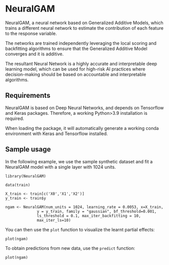 # NeuralGAM

NeuralGAM, a neural network based on Generalized Additive Models, which trains a different neural network to estimate the contribution of each feature to the response variable. 

The networks are trained independently leveraging the local scoring and backfitting algorithms to ensure that the Generalized Additive Model converges and it is additive. 

The resultant Neural Network is a highly accurate and interpretable deep learning model, which can be used for high-risk AI practices where decision-making should be based on accountable and interpretable algorithms. 
            
## Requirements

NeuralGAM is based on Deep Neural Networks, and depends on Tensorflow and Keras packages. Therefore, a working Python>3.9 installation is required.

When loading the package, it will automatically generate a working conda environment with 
Keras and Tensorflow installed. 

## Sample usage

In the following example, we use the sample synthetic dataset and fit a NeuralGAM model
with a single layer with 1024 units.  

```
library(NeuralGAM)

data(train)

X_train <- train[c('X0','X1','X2')]
y_train <- train$y

ngam <- NeuralGAM(num_units = 1024, learning_rate = 0.0053, x=X_train,
              y = y_train, family = "gaussian", bf_threshold=0.001,
              ls_threshold = 0.1, max_iter_backfitting = 10,
              max_iter_ls=10)

```
You can then use the `plot` function to visualize the learnt partial effects: 

```
plot(ngam)
```

To obtain predictions from new data, use the `predict` function: 

```
plot(ngam)
```

